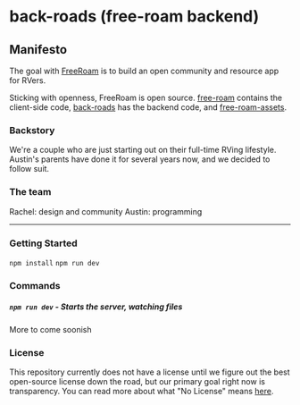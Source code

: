 # back-roads (free-roam backend)

## Manifesto
The goal with [FreeRoam](https://freeroam.app) is to build an open community and resource app for RVers.

Sticking with openness, FreeRoam is open source. [free-roam](https://github.com/freeroamapp/free-roam) contains the client-side code, [back-roads](https://github.com/freeroamapp/back-roads) has the backend code, and  [free-roam-assets](https://github.com/freeroamapp/free-roam-assets).

### Backstory
We're a couple who are just starting out on their full-time RVing lifestyle. Austin's parents have done it for several years now, and we decided to follow suit.

### The team
Rachel: design and community
Austin: programming

---

### Getting Started
`npm install`
`npm run dev`


### Commands
##### `npm run dev` - Starts the server, watching files

More to come soonish


### License
This repository currently does not have a license until we figure out the best open-source license down the road, but our primary goal right now is transparency. You can read more about what "No License" means [here](https://choosealicense.com/no-permission/).
